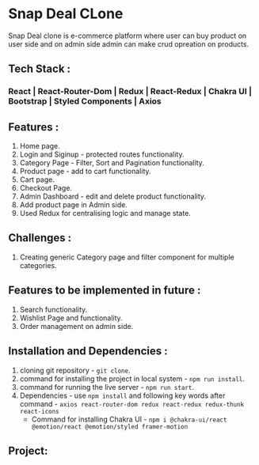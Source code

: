 # Snap Deal CLone
Snap Deal clone is e-commerce platform where user can buy product on user side and on admin side admin can make crud opreation on products.

## Tech Stack : 
### React | React-Router-Dom | Redux | React-Redux | Chakra UI | Bootstrap | Styled Components | Axios

## Features : 
1. Home page.
2. Login and Siginup - protected routes functionality.
3. Category Page - Filter, Sort and Pagination functionality.
4. Product page - add to cart functionality.
5. Cart page.
6. Checkout Page.
7. Admin Dashboard - edit and delete product functionality.
8. Add product page in Admin side.
9. Used Redux for centralising logic and manage state.

## Challenges :
1. Creating generic Category page and filter component for multiple categories.

## Features to be implemented in future : 
1. Search functionality.
2. Wishlist Page and functionality.
3. Order management on admin side.

## Installation and Dependencies : 
 1. cloning git repository - `git clone`. 
 2. command for installing the project in local system - `npm run install`.
 3. command for running the live server - `npm run start`.
 4. Dependencies - use `npm install` and following key words after command - `axios react-router-dom redux react-redux redux-thunk react-icons`
    - Command for installing Chakra UI - `npm i @chakra-ui/react @emotion/react @emotion/styled framer-motion`
  
## Project: 
  
 

